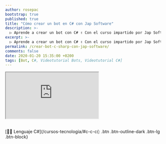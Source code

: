 ```yaml
---
author: rosepac
bootstrap: true
published: true
title: "Cómo crear un bot en C# con Jap Software"
description: >-
  ▷ Aprende a crear un bot con C# ✌️ Con el curso impartido por Jap Software
excerpt: >-
  ▷ Aprende a crear un bot con C# ✌️ Con el curso impartido por Jap Software
permalink: /crear-bot-c-sharp-con-jap-software/
comments: false
date: 2020-01-20 15:35:00 +0200
tags: [Bot, C#, Videotutorial Bots, Videotutorial C#]
---
```


<div class="embed-responsive embed-responsive-16by9">
  <iframe class="embed-responsive-item" src="https://www.youtube.com/embed/videoseries?list=PLLJJqiFt6VPqYCOZ2FafYnbbsCRPy1ze2" allowfullscreen></iframe>
</div><br/>

[👨‍💻 Lenguaje C#](/cursos-tecnologia/#c-c-c{: .btn .btn-outline-dark .btn-lg .btn-block}
